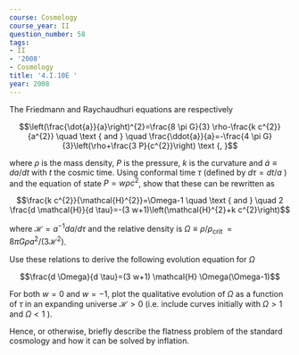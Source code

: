 ```yaml
---
course: Cosmology
course_year: II
question_number: 58
tags:
- II
- '2008'
- Cosmology
title: '4.I.10E '
year: 2008
---
```



The Friedmann and Raychaudhuri equations are respectively

$$\left(\frac{\dot{a}}{a}\right)^{2}=\frac{8 \pi G}{3} \rho-\frac{k c^{2}}{a^{2}} \quad \text { and } \quad \frac{\ddot{a}}{a}=-\frac{4 \pi G}{3}\left(\rho+\frac{3 P}{c^{2}}\right) \text {, }$$

where $\rho$ is the mass density, $P$ is the pressure, $k$ is the curvature and $\dot{a} \equiv d a / d t$ with $t$ the cosmic time. Using conformal time $\tau$ (defined by $d \tau=d t / a$ ) and the equation of state $P=w \rho c^{2}$, show that these can be rewritten as

$$\frac{k c^{2}}{\mathcal{H}^{2}}=\Omega-1 \quad \text { and } \quad 2 \frac{d \mathcal{H}}{d \tau}=-(3 w+1)\left(\mathcal{H}^{2}+k c^{2}\right)$$

where $\mathcal{H}=a^{-1} d a / d \tau$ and the relative density is $\Omega \equiv \rho / \rho_{\text {crit }}=8 \pi G \rho a^{2} /\left(3 \mathcal{H}^{2}\right)$.

Use these relations to derive the following evolution equation for $\Omega$

$$\frac{d \Omega}{d \tau}=(3 w+1) \mathcal{H} \Omega(\Omega-1)$$

For both $w=0$ and $w=-1$, plot the qualitative evolution of $\Omega$ as a function of $\tau$ in an expanding universe $\mathcal{H}>0$ (i.e. include curves initially with $\Omega>1$ and $\Omega<1$ ).

Hence, or otherwise, briefly describe the flatness problem of the standard cosmology and how it can be solved by inflation.